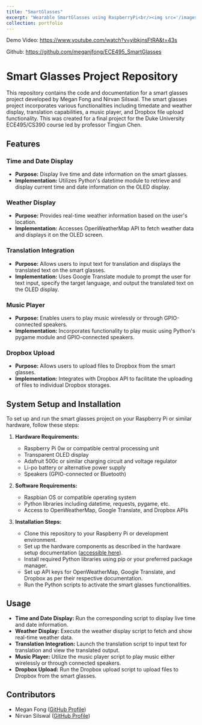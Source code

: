 ```yaml
---
title: "SmartGlasses"
excerpt: "Wearable SmartGlasses using RaspberryPi<br/><img src='/images/smartGlasses.png'> (SPI Interfaece, GPIO I/O, RaspberryPi, Python, Google Translate API, DropBox API, OpenWeatherMap API)"
collection: portfolio
---
```


Demo Video: https://www.youtube.com/watch?v=yibkjnsFtRA&t=43s

Github: https://github.com/meganjfong/ECE495_SmartGlasses

# Smart Glasses Project Repository

This repository contains the code and documentation for a smart glasses project developed by Megan Fong and Nirvan Silswal. The smart glasses project incorporates various functionalities including timedate and weather display, translation capabilities, a music player, and Dropbox file upload functionality. This was created for a final project for the Duke University ECE495/CS390 course led by professor Tingjun Chen.

## Features

### Time and Date Display
- **Purpose:** Display live time and date information on the smart glasses.
- **Implementation:** Utilizes Python's datetime module to retrieve and display current time and date information on the OLED display.

### Weather Display
- **Purpose:** Provides real-time weather information based on the user's location.
- **Implementation:** Accesses OpenWeatherMap API to fetch weather data and displays it on the OLED screen.

### Translation Integration
- **Purpose:** Allows users to input text for translation and displays the translated text on the smart glasses.
- **Implementation:** Uses Google Translate module to prompt the user for text input, specify the target language, and output the translated text on the OLED display.

### Music Player
- **Purpose:** Enables users to play music wirelessly or through GPIO-connected speakers.
- **Implementation:** Incorporates functionality to play music using Python's pygame module and GPIO-connected speakers.

### Dropbox Upload
- **Purpose:** Allows users to upload files to Dropbox from the smart glasses.
- **Implementation:** Integrates with Dropbox API to facilitate the uploading of files to individual Dropbox storages.

## System Setup and Installation

To set up and run the smart glasses project on your Raspberry Pi or similar hardware, follow these steps:

1. **Hardware Requirements:**
   - Raspberry Pi 0w or compatible central processing unit
   - Transparent OLED display
   - Adafruit 500c or similar charging circuit and voltage regulator
   - Li-po battery or alternative power supply
   - Speakers (GPIO-connected or Bluetooth)
   
2. **Software Requirements:**
   - Raspbian OS or compatible operating system
   - Python libraries including datetime, requests, pygame, etc.
   - Access to OpenWeatherMap, Google Translate, and Dropbox APIs
   
3. **Installation Steps:**
   - Clone this repository to your Raspberry Pi or development environment.
   - Set up the hardware components as described in the hardware setup documentation ([accessible here](https://www.waveshare.com/wiki/1.51inch_Transparent_OLED)).
   - Install required Python libraries using pip or your preferred package manager.
   - Set up API keys for OpenWeatherMap, Google Translate, and Dropbox as per their respective documentation.
   - Run the Python scripts to activate the smart glasses functionalities.

## Usage

- **Time and Date Display:** Run the corresponding script to display live time and date information.
- **Weather Display:** Execute the weather display script to fetch and show real-time weather data.
- **Translation Integration:** Launch the translation script to input text for translation and view the translated output.
- **Music Player:** Utilize the music player script to play music either wirelessly or through connected speakers.
- **Dropbox Upload:** Run the Dropbox upload script to upload files to Dropbox from the smart glasses.

## Contributors

- Megan Fong ([GitHub Profile](https://github.com/meganjfong))
- Nirvan Silswal ([GitHub Profile](https://github.com/Nsilswal))

